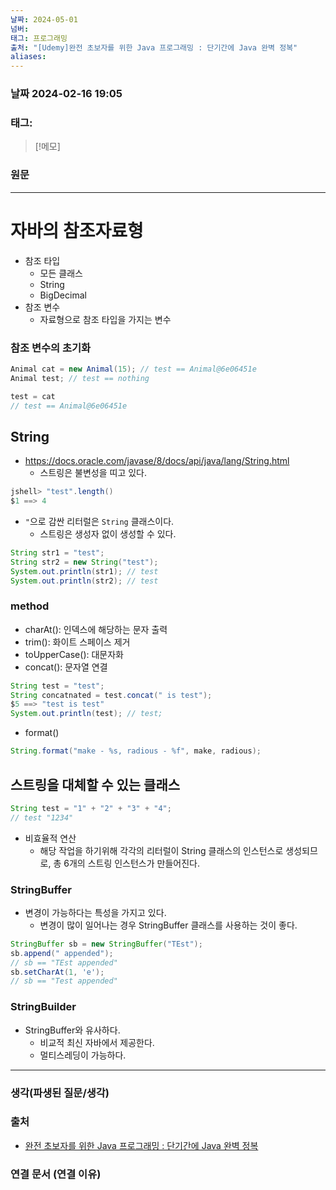 ```yaml
---
날짜: 2024-05-01
넘버: 
태그: 프로그래밍
출처: "[Udemy]완전 초보자를 위한 Java 프로그래밍 : 단기간에 Java 완벽 정복"
aliases:
---
```

### 날짜  2024-02-16 19:05

### 태그:

>[!메모]
>

### 원문
---
# 자바의 참조자료형
- 참조 타입
	- 모든 클래스
	- String
	- BigDecimal
- 참조 변수
	- 자료형으로 참조 타입을 가지는 변수
### 참조 변수의 초기화
```java
Animal cat = new Animal(15); // test == Animal@6e06451e
Animal test; // test == nothing

test = cat
// test == Animal@6e06451e
```
## String
- https://docs.oracle.com/javase/8/docs/api/java/lang/String.html
	- 스트링은 불변성을 띠고 있다.
```java
jshell> "test".length()
$1 ==> 4
```
- `"`으로 감싼 리터럴은 `String` 클래스이다.
	- 스트링은 생성자 없이 생성할 수 있다.
```java
String str1 = "test";
String str2 = new String("test");
System.out.println(str1); // test
System.out.println(str2); // test
```
### method
- charAt(): 인덱스에 해당하는 문자 출력
- trim(): 화이트 스페이스 제거
- toUpperCase(): 대문자화
- concat(): 문자열 연결
```java
String test = "test";
String concatnated = test.concat(" is test");
$5 ==> "test is test"
System.out.println(test); // test;
```
- format()
```java
String.format("make - %s, radious - %f", make, radious);
```
## 스트링을 대체할 수 있는 클래스
```java
String test = "1" + "2" + "3" + "4";
// test "1234"
```
- 비효율적 연산
	- 해당 작업을 하기위해 각각의 리터럴이 String 클래스의 인스턴스로 생성되므로, 총 6개의 스트링 인스턴스가 만들어진다.
### StringBuffer
- 변경이 가능하다는 특성을 가지고 있다.
	- 변경이 많이 일어나는 경우 StringBuffer 클래스를 사용하는 것이 좋다.
```java
StringBuffer sb = new StringBuffer("TEst");
sb.append(" appended");
// sb == "TEst appended"
sb.setCharAt(1, 'e');
// sb == "Test appended"
```
### StringBuilder
- StringBuffer와 유사하다.
	- 비교적 최신 자바에서 제공한다.
	- 멀티스레딩이 가능하다.

---
### 생각(파생된 질문/생각)

### 출처
- [완전 초보자를 위한 Java 프로그래밍 : 단기간에 Java 완벽 정복](https://www.udemy.com/course/best-java-programming/?couponCode=ST6MT42324)

### 연결 문서 (연결 이유)
